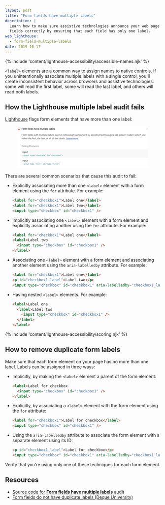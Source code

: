 ```yaml
---
layout: post
title: "Form fields have multiple labels"
description: |
  Learn how to make sure assistive technologies announce your web page's form
  fields correctly by ensuring that each field has only one label.
web_lighthouse:
  - form-field-multiple-labels
date: 2019-10-17
---
```


{% include 'content/lighthouse-accessibility/accessible-names.njk' %}

`<label>` elements are a common way to assign names to native controls.
If you unintentionally associate multiple labels with a single control,
you'll create inconsistent behavior across browsers and assistive technologies:
some will read the first label, some will read the last label,
and others will read both labels.

## How the Lighthouse multiple label audit fails

[Lighthouse](https://developers.google.com/web/tools/lighthouse/)
flags form elements that have more than one label:

<figure class="w-figure">
  <img class="w-screenshot" src="form-field-multiple-labels.png"
    alt="Lighthouse audit showing form elements with multiple labels">
</figure>

There are several common scenarios that cause this audit to fail:

- Explicitly associating more than one `<label>` element
  with a form element using the `for` attribute. For example:

  ```html
  <label for="checkbox1">Label one</label>
  <label for="checkbox1">Label two</label>
  <input type="checkbox" id="checkbox1" />
  ```

- Implicitly associating one `<label>` element with a form element
  and explicitly associating another using the `for` attribute. For example:

  ```html
  <label for="checkbox1">Label one</label>
  <label>Label two
    <input type="checkbox" id="checkbox1" />
  </label>
  ```

- Associating one `<label>` element with a form element
  and associating another element using the `aria-labelledby` attribute.
  For example:

  ```html
  <label for="checkbox1">Label one</label>
  <p id="checkbox1_label">Label two</p>
  <input type="checkbox" id="checkbox1" aria-labelledby="checkbox1_label" />
  ```

- Having nested `<label>` elements. For example:

  ```html
  <label>Label one
    <label>Label two
      <input type="checkbox" id="checkbox1" />
    </label>
  </label>
  ```

{% include 'content/lighthouse-accessibility/scoring.njk' %}

## How to remove duplicate form labels

Make sure that each form element on your page has no more than one label.
Labels can be assigned in three ways:
- Implicitly, by making the `<label>` element a parent of the form element:

  ```html
  <label>Label for checkbox
    <input type="checkbox" id="checkbox1" />
  </label>
  ```

- Explicitly, by associating a `<label>` element with the form element
  using the `for` attribute:

  ```html
  <label for="checkbox1">Label for checkbox</label>
  <input type="checkbox" id="checkbox1" />
  ```

- Using the `aria-labelledby` attribute to associate the form element
  with a separate element using its ID:

  ```html
  <p id="checkbox1_label">Label for checkbox</p>
  <input type="checkbox" id="checkbox1" aria-labelledby="checkbox1_label" />
  ```

Verify that you're using only one of these techniques for each form element.

## Resources
- <a href="https://github.com/GoogleChrome/lighthouse/blob/master/lighthouse-core/audits/accessibility/form-field-multiple-labels.js" rel="noopener">Source code for **Form fields have multiple labels** audit</a>
- <a href="https://dequeuniversity.com/rules/axe/3.3/form-field-multiple-labels" rel="noopener">Form fields do not have duplicate labels (Deque University)</a>
